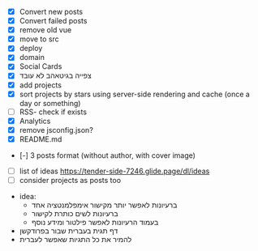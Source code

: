 - [x] Convert new posts
- [x] Convert failed posts
- [x] remove old vue
- [x] move to src
- [x] deploy
- [x] domain
- [x] Social Cards
- [x] צפייה בגיטאהב לא עובד
- [x] add projects
- [x] sort projects by stars using server-side rendering and cache (once a day or something)
- [ ] RSS- check if exists
- [x] Analytics
- [x] remove jsconfig.json?
- [x] README.md
- [-] 3 posts format (without author, with cover image)
- [ ] list of ideas https://tender-side-7246.glide.page/dl/ideas
- [ ] consider projects as posts too
- idea:
  - ברעיונות לאפשר יותר מקישור אימפלמנטציה אחד
  - ברעיונות לשים כותרת לקישור
  - בעמוד הרעיונות לאפשר פילטור ומידע נוסף
- דף תגית בעברית שבור בפרודקשן
- להמיר את כל התגיות שאפשר לעברית
